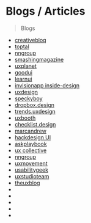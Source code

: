 # Blogs / Articles 

>Blogs

- [creativebloq](https://www.creativebloq.com/tag/web-design)
- [toptal](https://www.toptal.com/blog)
- [nngroup](https://www.nngroup.com/)
- [smashingmagazine](https://www.smashingmagazine.com/)
- [uxplanet](https://uxplanet.org/)
- [goodui](https://goodui.org/)
- [learnui](https://learnui.design/blog/)
- [invisionapp inside-design](https://www.invisionapp.com/inside-design/)
- [uxdesign](https://uxdesign.cc/)
- [speckyboy](https://speckyboy.com/)
- [dropbox.design](https://dropbox.design/tag/ux-writing)
- [trends.uxdesign](https://trends.uxdesign.cc/)
- [uxbooth](https://www.uxbooth.com/)
- [checklist.design](https://www.checklist.design/)
- [marcandrew](https://marcandrew.me/)
- [hackdesign UI](https://hackdesign.org/lessons)
- [askplaybook](https://askplaybook.com/)
- [ux collective](https://uxdesign.cc/?gi=c37cdb819e83)
- [nngroup](https://www.nngroup.com/)
- [uxmovement](https://uxmovement.com/)
- [usabilitygeek](https://usabilitygeek.com/)
- [uxstudioteam](https://uxstudioteam.com/ux-blog/)
- [theuxblog](https://theuxblog.com/)
- []()
- []()
- []()
- []()
- []()